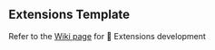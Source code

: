 ## Extensions Template

Refer to the [Wiki page](https://github.com/basharast/ImMobile/wiki/DevExtensions) for 🔌 Extensions development